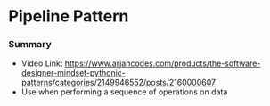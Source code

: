 # Pipeline Pattern

### Summary
- Video Link: https://www.arjancodes.com/products/the-software-designer-mindset-pythonic-patterns/categories/2149946552/posts/2160000607
- Use when performing a sequence of operations on data